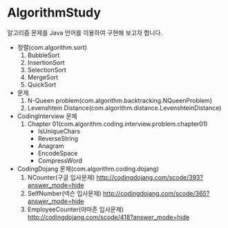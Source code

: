 # AlgorithmStudy

알고리즘 문제를 Java 언어를 이용하여 구현해 보고자 합니다.

* 정렬(com.algorithm.sort)
    1. BubbleSort
    2. InsertionSort
    3. SelectionSort
    4. MergeSort
    5. QuickSort
* 문제
    1. N-Queen problem(com.algorithm.backtracking.NQueenProblem)
    2. Levenshtein Distance(com.algorithm.distance.LevenshteinDistance)
* CodingInterview 문제
    1. Chapter 01(com.algorithm.coding.interview.problem.chapter01)
        * IsUniqueChars
        * ReverseString
        * Anagram
        * EncodeSpace
        * CompressWord
* CodingDojang 문제(com.algorithm.coding.dojang)
    1. NCounter(구글 입사문제)
    http://codingdojang.com/scode/393?answer_mode=hide
    2. SelfNumber(넥슨 입사문제)
    http://codingdojang.com/scode/365?answer_mode=hide
    3. EmployeeCounter(아마존 입사문제)
    http://codingdojang.com/scode/418?answer_mode=hide